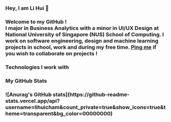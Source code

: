 <h3>Hey, I am Li Hui 👋<h3>

Welcome to my GitHub !  
I major in Business Analytics with a minor in UI/UX Design at National University of Singapore (NUS) School of Computing. I work on software engineering, design and machine learning projects in school, work and during my free time. [Ping me](https://t.me/lihuicham) if you wish to collaborate on projects ! 

<h3>Technologies I work with<h3>

<h3>My GitHub Stats<h3>
![Anurag's GitHub stats](https://github-readme-stats.vercel.app/api?username=lihuicham&count_private=true&show_icons=true&theme=transparent&bg_color=00000000)

